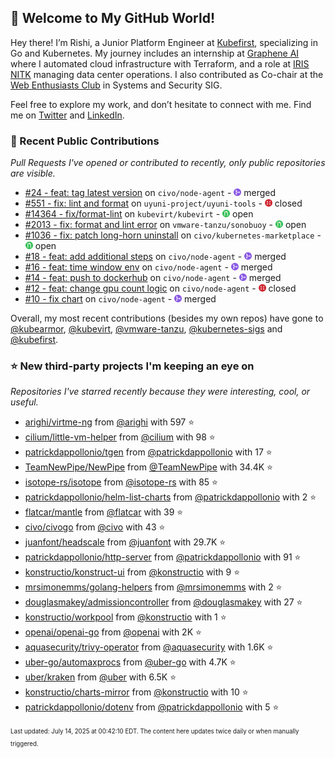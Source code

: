 <!-- DO NOT EDIT THIS FILE DIRECTLY! This file was automatically generated from the tool in this repo. -->

## 🌟 Welcome to My GitHub World!

Hey there! I’m Rishi, a Junior Platform Engineer at [Kubefirst](https://kubefirst.io/), specializing in Go and Kubernetes. My journey includes an internship at [Graphene AI](https://grapheneai.com/) where I automated cloud infrastructure with Terraform, and a role at [IRIS NITK](https://iris.nitk.ac.in/hrms/) managing data center operations. I also contributed as Co-chair at the [Web Enthusiasts Club](https://webclub.nitk.ac.in/) in Systems and Security SIG.

Feel free to explore my work, and don’t hesitate to connect with me. Find me on [Twitter](https://x.com/RishixMonk) and [LinkedIn](https://www.linkedin.com/in/mrrishi373/).
### 🚀 Recent Public Contributions

*Pull Requests I've opened or contributed to recently, only public repositories are visible.*


* [#24 - feat: tag latest version](https://github.com/civo/node-agent/pull/24) on `civo/node-agent` - <img src="images/github-merged.png" width="12px" height="12px"> merged
* [#551 - fix: lint and format](https://github.com/uyuni-project/uyuni-tools/pull/551) on `uyuni-project/uyuni-tools` - <img src="images/github-closed.png" width="12px" height="12px"> closed
* [#14364 - fix/format-lint](https://github.com/kubevirt/kubevirt/pull/14364) on `kubevirt/kubevirt` - <img src="images/github-open.png" width="12px" height="12px"> open
* [#2013 - fix: format and lint error](https://github.com/vmware-tanzu/sonobuoy/pull/2013) on `vmware-tanzu/sonobuoy` - <img src="images/github-open.png" width="12px" height="12px"> open
* [#1036 - fix: patch long-horn uninstall](https://github.com/civo/kubernetes-marketplace/pull/1036) on `civo/kubernetes-marketplace` - <img src="images/github-open.png" width="12px" height="12px"> open
* [#18 - feat: add additional steps](https://github.com/civo/node-agent/pull/18) on `civo/node-agent` - <img src="images/github-merged.png" width="12px" height="12px"> merged
* [#16 - feat: time window env](https://github.com/civo/node-agent/pull/16) on `civo/node-agent` - <img src="images/github-merged.png" width="12px" height="12px"> merged
* [#14 - feat: push to dockerhub](https://github.com/civo/node-agent/pull/14) on `civo/node-agent` - <img src="images/github-merged.png" width="12px" height="12px"> merged
* [#12 - feat: change gpu count logic](https://github.com/civo/node-agent/pull/12) on `civo/node-agent` - <img src="images/github-closed.png" width="12px" height="12px"> closed
* [#10 - fix chart](https://github.com/civo/node-agent/pull/10) on `civo/node-agent` - <img src="images/github-merged.png" width="12px" height="12px"> merged

Overall, my most recent contributions (besides my own repos) have gone to 
[@kubearmor](https://github.com/kubearmor),
[@kubevirt](https://github.com/kubevirt),
[@vmware-tanzu](https://github.com/vmware-tanzu),
[@kubernetes-sigs](https://github.com/kubernetes-sigs)
and [@kubefirst](https://github.com/kubefirst).
### ⭐ New third-party projects I'm keeping an eye on

*Repositories I've starred recently because they were interesting, cool, or useful.*


* [arighi/virtme-ng](https://github.com/arighi/virtme-ng) from [@arighi](https://github.com/arighi) with 597 ⭐️
* [cilium/little-vm-helper](https://github.com/cilium/little-vm-helper) from [@cilium](https://github.com/cilium) with 98 ⭐️
* [patrickdappollonio/tgen](https://github.com/patrickdappollonio/tgen) from [@patrickdappollonio](https://github.com/patrickdappollonio) with 17 ⭐️
* [TeamNewPipe/NewPipe](https://github.com/TeamNewPipe/NewPipe) from [@TeamNewPipe](https://github.com/TeamNewPipe) with 34.4K ⭐️
* [isotope-rs/isotope](https://github.com/isotope-rs/isotope) from [@isotope-rs](https://github.com/isotope-rs) with 85 ⭐️
* [patrickdappollonio/helm-list-charts](https://github.com/patrickdappollonio/helm-list-charts) from [@patrickdappollonio](https://github.com/patrickdappollonio) with 2 ⭐️
* [flatcar/mantle](https://github.com/flatcar/mantle) from [@flatcar](https://github.com/flatcar) with 39 ⭐️
* [civo/civogo](https://github.com/civo/civogo) from [@civo](https://github.com/civo) with 43 ⭐️
* [juanfont/headscale](https://github.com/juanfont/headscale) from [@juanfont](https://github.com/juanfont) with 29.7K ⭐️
* [patrickdappollonio/http-server](https://github.com/patrickdappollonio/http-server) from [@patrickdappollonio](https://github.com/patrickdappollonio) with 91 ⭐️
* [konstructio/konstruct-ui](https://github.com/konstructio/konstruct-ui) from [@konstructio](https://github.com/konstructio) with 9 ⭐️
* [mrsimonemms/golang-helpers](https://github.com/mrsimonemms/golang-helpers) from [@mrsimonemms](https://github.com/mrsimonemms) with 2 ⭐️
* [douglasmakey/admissioncontroller](https://github.com/douglasmakey/admissioncontroller) from [@douglasmakey](https://github.com/douglasmakey) with 27 ⭐️
* [konstructio/workpool](https://github.com/konstructio/workpool) from [@konstructio](https://github.com/konstructio) with 1 ⭐️
* [openai/openai-go](https://github.com/openai/openai-go) from [@openai](https://github.com/openai) with 2K ⭐️
* [aquasecurity/trivy-operator](https://github.com/aquasecurity/trivy-operator) from [@aquasecurity](https://github.com/aquasecurity) with 1.6K ⭐️
* [uber-go/automaxprocs](https://github.com/uber-go/automaxprocs) from [@uber-go](https://github.com/uber-go) with 4.7K ⭐️
* [uber/kraken](https://github.com/uber/kraken) from [@uber](https://github.com/uber) with 6.5K ⭐️
* [konstructio/charts-mirror](https://github.com/konstructio/charts-mirror) from [@konstructio](https://github.com/konstructio) with 10 ⭐️
* [patrickdappollonio/dotenv](https://github.com/patrickdappollonio/dotenv) from [@patrickdappollonio](https://github.com/patrickdappollonio) with 5 ⭐️

<sup><sub>Last updated: July 14, 2025 at 00:42:10 EDT. The content here updates twice daily or when manually triggered.</sup></sub>